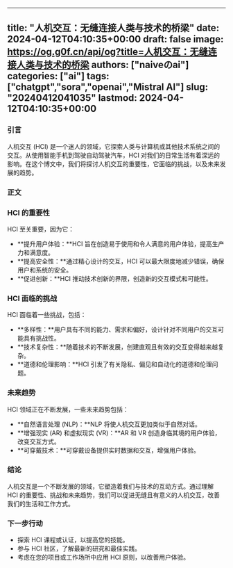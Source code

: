 
---
title: "人机交互：无缝连接人类与技术的桥梁"
date: 2024-04-12T04:10:35+00:00
draft: false
image: https://og.g0f.cn/api/og?title=人机交互：无缝连接人类与技术的桥梁
authors: ["naiveのai"]
categories: ["ai"]
tags: ["chatgpt","sora","openai","Mistral AI"]
slug: "20240412041035"
lastmod: 2024-04-12T04:10:35+00:00
---
### 引言

人机交互 (HCI) 是一个迷人的领域，它探索人类与计算机或其他技术系统之间的交互。从使用智能手机到驾驶自动驾驶汽车，HCI 对我们的日常生活有着深远的影响。在这个博文中，我们将探讨人机交互的重要性，它面临的挑战，以及未来发展的趋势。

### 正文

### HCI 的重要性

HCI 至关重要，因为它：

* **提升用户体验：**HCI 旨在创造易于使用和令人满意的用户体验，提高生产力和满意度。
* **提高安全性：**通过精心设计的交互，HCI 可以最大限度地减少错误，确保用户和系统的安全。
* **促进创新：**HCI 推动技术创新的界限，创造新的交互模式和可能性。

### HCI 面临的挑战

HCI 面临着一些挑战，包括：

* **多样性：**用户具有不同的能力、需求和偏好，设计针对不同用户的交互可能具有挑战性。
* **技术复杂性：**随着技术的不断发展，创建直观且有效的交互变得越来越复杂。
* **道德和伦理影响：**HCI 引发了有关隐私、偏见和自动化的道德和伦理问题。

### 未来趋势

HCI 领域正在不断发展，一些未来趋势包括：

* **自然语言处理 (NLP)：**NLP 将使人机交互更加类似于自然对话。
* **增强现实 (AR) 和虚拟现实 (VR)：**AR 和 VR 创造身临其境的用户体验，改变交互方式。
* **可穿戴技术：**可穿戴设备提供实时数据和交互，增强用户体验。

### 结论

人机交互是一个不断发展的领域，它塑造着我们与技术的互动方式。通过理解 HCI 的重要性、挑战和未来趋势，我们可以促进无缝且有意义的人机交互，改善我们的生活和工作方式。

### 下一步行动

* 探索 HCI 课程或认证，以提高您的技能。
* 参与 HCI 社区，了解最新的研究和最佳实践。
* 考虑在您的项目或工作场所中应用 HCI 原则，以改善用户体验。